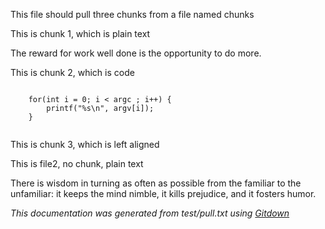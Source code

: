 This file should pull three chunks from a file named chunks

This is chunk 1, which is plain text 

The reward for work well done is the opportunity to do more.


This is chunk 2, which is code

```chunks
    
    for(int i = 0; i < argc ; i++) {
        printf("%s\n", argv[i]);
    }
    
```

This is chunk 3, which is left aligned


<files>
 <name="/etc/passwd" perm="0600" />
 <name="/etc/quotd" />
</files>


This is file2, no chunk, plain text

There is wisdom in turning as often as possible from the familiar to the
unfamiliar: it keeps the mind nimble, it kills prejudice, and it fosters
humor.

_This documentation was generated from test/pull.txt using [Gitdown](https://github.com/zeromq/gitdown)_
